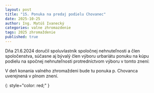 ```yaml
---
layout: post
title: "15. Ponuka na predaj podielu Chovanec"
date: 2025-10-25
author: Ing. Matúš Ivanecký
categories: valne zhromazdenie
tags: 2025 zhromaždenie
published: true
---
```


Dňa 21.6.2024 doručil spoluvlastník spoločnej nehnuteľnosti a člen spoločenstva, súčasne aj bývalý člen výboru urbariátu ponuku na kúpu podielu na spočnej nehnuteľnosti protredníctvom výboru v tomto znení:

V deň konania valného zhromaždeni bude tu ponuka p. Chovanca uverejnená v plnom znení.


{: style="color: red;" }
